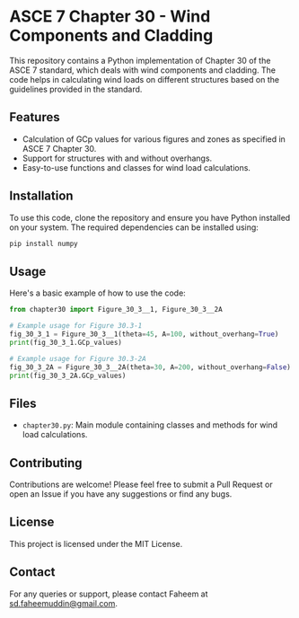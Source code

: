 
# ASCE 7 Chapter 30 - Wind Components and Cladding

This repository contains a Python implementation of Chapter 30 of the ASCE 7 standard, which deals with wind components and cladding. The code helps in calculating wind loads on different structures based on the guidelines provided in the standard.

## Features

- Calculation of GCp values for various figures and zones as specified in ASCE 7 Chapter 30.
- Support for structures with and without overhangs.
- Easy-to-use functions and classes for wind load calculations.

## Installation

To use this code, clone the repository and ensure you have Python installed on your system. The required dependencies can be installed using:

```bash
pip install numpy
```

## Usage

Here's a basic example of how to use the code:

```python
from chapter30 import Figure_30_3__1, Figure_30_3__2A

# Example usage for Figure 30.3-1
fig_30_3_1 = Figure_30_3__1(theta=45, A=100, without_overhang=True)
print(fig_30_3_1.GCp_values)

# Example usage for Figure 30.3-2A
fig_30_3_2A = Figure_30_3__2A(theta=30, A=200, without_overhang=False)
print(fig_30_3_2A.GCp_values)
```

## Files

- `chapter30.py`: Main module containing classes and methods for wind load calculations.

## Contributing

Contributions are welcome! Please feel free to submit a Pull Request or open an Issue if you have any suggestions or find any bugs.

## License

This project is licensed under the MIT License.

## Contact

For any queries or support, please contact Faheem at sd.faheemuddin@gmail.com.
